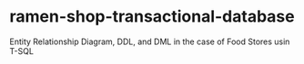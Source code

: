 # ramen-shop-transactional-database

Entity Relationship Diagram, DDL, and DML in the case of Food Stores usin T-SQL
